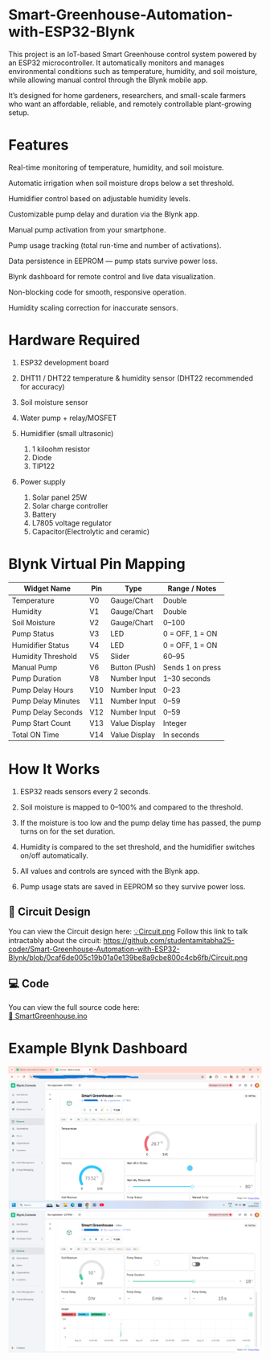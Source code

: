 # Smart-Greenhouse-Automation-with-ESP32-Blynk
This project is an IoT-based Smart Greenhouse control system powered by an ESP32 microcontroller. It automatically monitors and manages environmental conditions such as temperature, humidity, and soil moisture, while allowing manual control through the Blynk mobile app.

It’s designed for home gardeners, researchers, and small-scale farmers who want an affordable, reliable, and remotely controllable plant-growing setup.

# Features

Real-time monitoring of temperature, humidity, and soil moisture.

Automatic irrigation when soil moisture drops below a set threshold.

Humidifier control based on adjustable humidity levels.

Customizable pump delay and duration via the Blynk app.

Manual pump activation from your smartphone.

Pump usage tracking (total run-time and number of activations).

Data persistence in EEPROM — pump stats survive power loss.

Blynk dashboard for remote control and live data visualization.

Non-blocking code for smooth, responsive operation.

Humidity scaling correction for inaccurate sensors.

# Hardware Required

1)  ESP32 development board

2) DHT11 / DHT22 temperature & humidity sensor (DHT22 recommended for accuracy)

3) Soil moisture sensor

4) Water pump + relay/MOSFET

5) Humidifier (small ultrasonic)
   1. 1 kiloohm resistor
   2. Diode
   3. TIP122

7) Power supply
   1. Solar panel 25W
   2. Solar charge controller
   3. Battery
   4. L7805 voltage regulator
   5. Capacitor(Electrolytic and ceramic)


# Blynk Virtual Pin Mapping
| Widget Name        | Pin | Type          | Range / Notes    |
| ------------------ | --- | ------------- | ---------------- |
| Temperature        | V0  | Gauge/Chart   | Double           |
| Humidity           | V1  | Gauge/Chart   | Double           |
| Soil Moisture      | V2  | Gauge/Chart   | 0–100            |
| Pump Status        | V3  | LED           | 0 = OFF, 1 = ON  |
| Humidifier Status  | V4  | LED           | 0 = OFF, 1 = ON  |
| Humidity Threshold | V5  | Slider        | 60–95            |
| Manual Pump        | V6  | Button (Push) | Sends 1 on press |
| Pump Duration      | V8  | Number Input  | 1–30 seconds     |
| Pump Delay Hours   | V10 | Number Input  | 0–23             |
| Pump Delay Minutes | V11 | Number Input  | 0–59             |
| Pump Delay Seconds | V12 | Number Input  | 0–59             |
| Pump Start Count   | V13 | Value Display | Integer          |
| Total ON Time      | V14 | Value Display | In seconds       |

# How It Works

1. ESP32 reads sensors every 2 seconds.

2. Soil moisture is mapped to 0–100% and compared to the threshold.

3. If the moisture is too low and the pump delay time has passed, the pump turns on for the set duration.

4. Humidity is compared to the set threshold, and the humidifier switches on/off automatically.

5. All values and controls are synced with the Blynk app.

6. Pump usage stats are saved in EEPROM so they survive power loss.


## 🔌 Circuit Design

You can view the Circuit design here:
[💡Circuit.png](Circuit.png)
Follow this link to talk intractably about the circuit:
https://github.com/studentamitabha25-coder/Smart-Greenhouse-Automation-with-ESP32-Blynk/blob/0caf6de005c19b01a0e139be8a9cbe800c4cb6fb/Circuit.png

## 💻 Code
You can view the full source code here:  
[📜 SmartGreenhouse.ino](Smart_Greenhouse.ino)


# Example Blynk Dashboard
![Image Alt](https://github.com/studentamitabha25-coder/Smart-Greenhouse-Automation-with-ESP32-Blynk/blob/bd5129f273b2d1e766a67c116b4c0977a55bba4d/another%20screenchot.png)
![Image Alt](https://github.com/studentamitabha25-coder/Smart-Greenhouse-Automation-with-ESP32-Blynk/blob/bd5129f273b2d1e766a67c116b4c0977a55bba4d/Screenshot%20(117).png)

